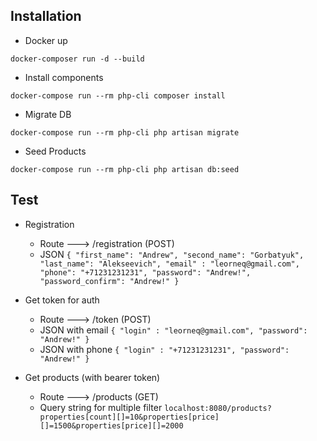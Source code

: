## Installation

- Docker up

`docker-composer run -d --build`

- Install components

`docker-compose run --rm php-cli composer install`
  
- Migrate DB

`docker-compose run --rm php-cli php artisan migrate`
  
- Seed Products
  
`docker-compose run --rm php-cli php artisan db:seed`


## Test 

- Registration
    - Route ---> /registration (POST)
    - JSON 
      `{
      "first_name": "Andrew",
      "second_name": "Gorbatyuk",
      "last_name": "Alekseevich",
      "email" : "leorneq@gmail.com",
      "phone": "+71231231231",
      "password": "Andrew!",
      "password_confirm": "Andrew!"
      }`



      
- Get token for auth
    - Route ---> /token (POST)
    - JSON with email 
    `{
      "login" : "leorneq@gmail.com",
      "password": "Andrew!"
      }`
     - JSON with phone
       `{
       "login" : "+71231231231",
       "password": "Andrew!"
       }`




- Get products (with bearer token)
    - Route ---> /products (GET)
    - Query string for multiple filter
    `localhost:8080/products?properties[count][]=10&properties[price][]=1500&properties[price][]=2000`
